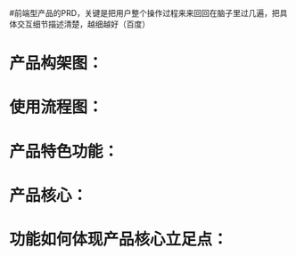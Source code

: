 #前端型产品的PRD，关键是把用户整个操作过程来来回回在脑子里过几遍，把具体交互细节描述清楚，越细越好（百度）

# 产品构架图：

# 使用流程图：

# 产品特色功能：

# 产品核心：

# 功能如何体现产品核心立足点：
